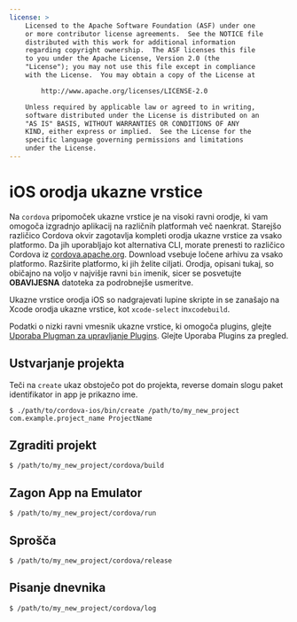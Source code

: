 ```yaml
---
license: >
    Licensed to the Apache Software Foundation (ASF) under one
    or more contributor license agreements.  See the NOTICE file
    distributed with this work for additional information
    regarding copyright ownership.  The ASF licenses this file
    to you under the Apache License, Version 2.0 (the
    "License"); you may not use this file except in compliance
    with the License.  You may obtain a copy of the License at

        http://www.apache.org/licenses/LICENSE-2.0

    Unless required by applicable law or agreed to in writing,
    software distributed under the License is distributed on an
    "AS IS" BASIS, WITHOUT WARRANTIES OR CONDITIONS OF ANY
    KIND, either express or implied.  See the License for the
    specific language governing permissions and limitations
    under the License.
---
```


# iOS orodja ukazne vrstice

Na `cordova` pripomoček ukazne vrstice je na visoki ravni orodje, ki vam omogoča izgradnjo aplikacij na različnih platformah več naenkrat. Starejšo različico Cordova okvir zagotavlja kompleti orodja ukazne vrstice za vsako platformo. Da jih uporabljajo kot alternativa CLI, morate prenesti to različico Cordova iz [cordova.apache.org][1]. Download vsebuje ločene arhivu za vsako platformo. Razširite platformo, ki jih želite ciljati. Orodja, opisani tukaj, so običajno na voljo v najvišje ravni `bin` imenik, sicer se posvetujte **OBAVIJESNA** datoteka za podrobnejše usmeritve.

 [1]: http://cordova.apache.org

Ukazne vrstice orodja iOS so nadgrajevati lupine skripte in se zanašajo na Xcode orodja ukazne vrstice, kot `xcode-select` in`xcodebuild`.

Podatki o nizki ravni vmesnik ukazne vrstice, ki omogoča plugins, glejte <a href="../../../plugin_ref/plugman.html">Uporaba Plugman za upravljanje Plugins</a>. Glejte Uporaba Plugins za pregled.

## Ustvarjanje projekta

Teči na `create` ukaz obstoječo pot do projekta, reverse domain slogu paket identifikator in app je prikazno ime.

    $ ./path/to/cordova-ios/bin/create /path/to/my_new_project com.example.project_name ProjectName
    

## Zgraditi projekt

    $ /path/to/my_new_project/cordova/build
    

## Zagon App na Emulator

    $ /path/to/my_new_project/cordova/run
    

## Sprošča

    $ /path/to/my_new_project/cordova/release
    

## Pisanje dnevnika

    $ /path/to/my_new_project/cordova/log